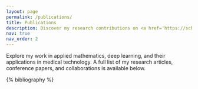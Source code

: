 ```yaml
---
layout: page
permalink: /publications/
title: Publications
description: Discover my research contributions on <a href='https://scholar.google.com/citations?user=bWYQEcoAAAAJ&hl=en'>Google Scholar</a>.
nav: true
nav_order: 2
---
```


<!-- _pages/publications.md -->
<div class="publications">

Explore my work in applied mathematics, deep learning, and their applications in medical technology. A full list of my research articles, conference papers, and collaborations is available below.

{% bibliography %}

</div>

